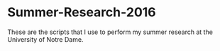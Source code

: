 # Summer-Research-2016
These are the scripts that I use to perform my summer research at the University of Notre Dame.
